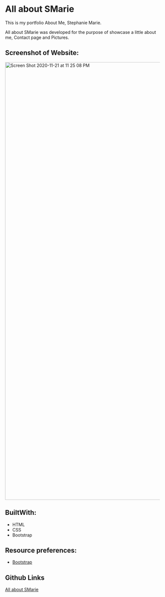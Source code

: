 # All about SMarie

This is my portfolio About Me, Stephanie Marie. 

All about SMarie was developed for the purpose of showcase a little about me, Contact page and Pictures.


## Screenshot of Website:
<img width="1424" alt="Screen Shot 2020-11-21 at 11 25 08 PM" src="https://user-images.githubusercontent.com/71304781/99897715-e7080380-2c50-11eb-9333-18ebdc31fa0e.png">


## BuiltWith:

* HTML
* CSS
* Bootstrap

## Resource preferences:
* [Bootstrap](https://bootstrap.com//)

## Github Links
[All about SMarie](https://stephimarie.github.io/All_about_SMarie/.)










   

